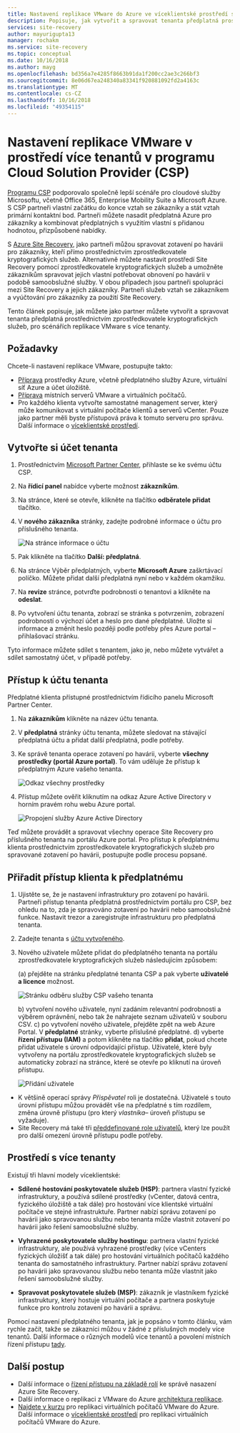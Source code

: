 ```yaml
---
title: Nastavení replikace VMware do Azure ve víceklientské prostředí s využitím Site Recovery a programu Cloud Solution Provider (CSP) | Dokumentace Microsoftu
description: Popisuje, jak vytvořit a spravovat tenanta předplatná prostřednictvím zprostředkovatele kryptografických služeb a nasazení Azure Site Recovery v instalačním programu více tenanty
services: site-recovery
author: mayurigupta13
manager: rochakm
ms.service: site-recovery
ms.topic: conceptual
ms.date: 10/16/2018
ms.author: mayg
ms.openlocfilehash: bd356a7e4285f8663b91da1f200cc2ae3c266bf3
ms.sourcegitcommit: 8e06d67ea248340a83341f920881092fd2a4163c
ms.translationtype: MT
ms.contentlocale: cs-CZ
ms.lasthandoff: 10/16/2018
ms.locfileid: "49354115"
---
```

# <a name="set-up-vmware-replication-in-a-multi-tenancy-environment-with-the-cloud-solution-provider-csp-program"></a>Nastavení replikace VMware v prostředí více tenantů v programu Cloud Solution Provider (CSP)

[Programu CSP](https://partner.microsoft.com/en-US/cloud-solution-provider) podporovalo společně lepší scénáře pro cloudové služby Microsoftu, včetně Office 365, Enterprise Mobility Suite a Microsoft Azure. S CSP partneři vlastní začátku do konce vztah se zákazníky a stát vztah primární kontaktní bod. Partneři můžete nasadit předplatná Azure pro zákazníky a kombinovat předplatných s využitím vlastní s přidanou hodnotou, přizpůsobené nabídky.

S [Azure Site Recovery](site-recovery-overview.md), jako partneři můžou spravovat zotavení po havárii pro zákazníky, kteří přímo prostřednictvím zprostředkovatele kryptografických služeb. Alternativně můžete nastavit prostředí Site Recovery pomocí zprostředkovatele kryptografických služeb a umožněte zákazníkům spravovat jejich vlastní potřebovat obnovení po havárii v podobě samoobslužné služby. V obou případech jsou partneři spolupráci mezi Site Recovery a jejich zákazníky. Partneři služeb vztah se zákazníkem a vyúčtování pro zákazníky za použití Site Recovery.

Tento článek popisuje, jak můžete jako partner můžete vytvořit a spravovat tenanta předplatná prostřednictvím zprostředkovatele kryptografických služeb, pro scénářích replikace VMware s více tenanty.

## <a name="prerequisites"></a>Požadavky

Chcete-li nastavení replikace VMware, postupujte takto:

- [Příprava](tutorial-prepare-azure.md) prostředky Azure, včetně předplatného služby Azure, virtuální síť Azure a účet úložiště.
- [Příprava](vmware-azure-tutorial-prepare-on-premises.md) místních serverů VMware a virtuálních počítačů.
- Pro každého klienta vytvořte samostatné management server, který může komunikovat s virtuální počítače klientů a serverů vCenter. Pouze jako partner měli byste přístupová práva k tomuto serveru pro správu. Další informace o [víceklientské prostředí](vmware-azure-multi-tenant-overview.md).

## <a name="create-a-tenant-account"></a>Vytvořte si účet tenanta

1. Prostřednictvím [Microsoft Partner Center](https://partnercenter.microsoft.com/), přihlaste se ke svému účtu CSP.
2. Na **řídicí panel** nabídce vyberte možnost **zákazníkům**.
3. Na stránce, které se otevře, klikněte na tlačítko **odběratele přidat** tlačítko.
4. V **nového zákazníka** stránky, zadejte podrobné informace o účtu pro příslušného tenanta.

    ![Na stránce informace o účtu](./media/vmware-azure-multi-tenant-csp-disaster-recovery/customer-add-filled.png)

5. Pak klikněte na tlačítko **Další: předplatná**.
6. Na stránce Výběr předplatných, vyberte **Microsoft Azure** zaškrtávací políčko. Můžete přidat další předplatná nyní nebo v každém okamžiku.
7. Na **revize** stránce, potvrďte podrobnosti o tenantovi a klikněte na **odeslat**.
8. Po vytvoření účtu tenanta, zobrazí se stránka s potvrzením, zobrazení podrobností o výchozí účet a heslo pro dané předplatné. Uložte si informace a změnit heslo později podle potřeby přes Azure portal – přihlašovací stránku.

Tyto informace můžete sdílet s tenantem, jako je, nebo můžete vytvářet a sdílet samostatný účet, v případě potřeby.

## <a name="access-the-tenant-account"></a>Přístup k účtu tenanta

Předplatné klienta přístupné prostřednictvím řídicího panelu Microsoft Partner Center.

1. Na **zákazníkům** klikněte na název účtu tenanta.
2. V **předplatná** stránky účtu tenanta, můžete sledovat na stávající předplatná účtu a přidat další předplatná, podle potřeby.
3. Ke správě tenanta operace zotavení po havárii, vyberte **všechny prostředky (portál Azure portal)**. To vám uděluje že přístup k předplatným Azure vašeho tenanta.

    ![Odkaz všechny prostředky](./media/vmware-azure-multi-tenant-csp-disaster-recovery/all-resources-select.png)  

4. Přístup můžete ověřit kliknutím na odkaz Azure Active Directory v horním pravém rohu webu Azure portal.

    ![Propojení služby Azure Active Directory](./media/vmware-azure-multi-tenant-csp-disaster-recovery/aad-admin-display.png)

Teď můžete provádět a spravovat všechny operace Site Recovery pro příslušného tenanta na portálu Azure portal. Pro přístup k předplatnému klienta prostřednictvím zprostředkovatele kryptografických služeb pro spravované zotavení po havárii, postupujte podle procesu popsané.

## <a name="assign-tenant-access-to-the-subscription"></a>Přiřadit přístup klienta k předplatnému

1. Ujistěte se, že je nastavení infrastruktury pro zotavení po havárii. Partneři přístup tenanta předplatná prostřednictvím portálu pro CSP, bez ohledu na to, zda je spravováno zotavení po havárii nebo samoobslužné funkce. Nastavit trezor a zaregistrujte infrastrukturu pro předplatná tenanta.
2. Zadejte tenanta s [účtu vytvořeného](#create-a-tenant-account).
3. Nového uživatele můžete přidat do předplatného tenanta na portálu zprostředkovatele kryptografických služeb následujícím způsobem:

    (a) přejděte na stránku předplatné tenanta CSP a pak vyberte **uživatelé a licence** možnost.

      ![Stránku odběru služby CSP vašeho tenanta](./media/vmware-azure-multi-tenant-csp-disaster-recovery/users-and-licences.png)

      b) vytvoření nového uživatele, nyní zadáním relevantní podrobnosti a výběrem oprávnění, nebo tak že nahrajete seznam uživatelů v souboru CSV.
    c) po vytvoření nového uživatele, přejděte zpět na web Azure Portal. V **předplatné** stránky, vyberte příslušné předplatné.
    d) vyberte **řízení přístupu (IAM)** a potom klikněte na tlačítko **přidat**, pokud chcete přidat uživatele s úrovní odpovídající přístup. Uživatelé, které byly vytvořeny na portálu zprostředkovatele kryptografických služeb se automaticky zobrazí na stránce, které se otevře po kliknutí na úroveň přístupu.

      ![Přidání uživatele](./media/vmware-azure-multi-tenant-csp-disaster-recovery/add-user-subscription.png)

- K většině operací správy *Přispěvatel* roli je dostatečná. Uživatelé s touto úrovní přístupu můžou provádět vše na předplatné s tím rozdílem, změna úrovně přístupu (pro který *vlastníka*– úroveň přístupu se vyžaduje).
- Site Recovery má také tři [předdefinované role uživatelů](site-recovery-role-based-linked-access-control.md), který lze použít pro další omezení úrovně přístupu podle potřeby.

## <a name="multi-tenant-environments"></a>Prostředí s více tenanty

Existují tři hlavní modely víceklientské:

* **Sdílené hostování poskytovatele služeb (HSP)**: partnera vlastní fyzické infrastruktury, a používá sdílené prostředky (vCenter, datová centra, fyzického úložiště a tak dále) pro hostování více klientské virtuální počítače ve stejné infrastruktuře. Partner nabízí správu zotavení po havárii jako spravovanou službu nebo tenanta může vlastnit zotavení po havárii jako řešení samoobslužné služby.

* **Vyhrazené poskytovatele služby hostingu**: partnera vlastní fyzické infrastruktury, ale používá vyhrazené prostředky (více vCenters fyzických úložišť a tak dále) pro hostování virtuálních počítačů každého tenanta do samostatného infrastruktury. Partner nabízí správu zotavení po havárii jako spravovanou službu nebo tenanta může vlastnit jako řešení samoobslužné služby.

* **Spravovat poskytovatele služeb (MSP)**: zákazník je vlastníkem fyzické infrastruktury, který hostuje virtuální počítače a partnera poskytuje funkce pro kontrolu zotavení po havárii a správu.

Pomocí nastavení předplatného tenanta, jak je popsáno v tomto článku, vám rychle začít, takže se zákazníci můžou v žádné z příslušných modely více tenantů. Další informace o různých modelů více tenantů a povolení místních řízení přístupu [tady](vmware-azure-multi-tenant-overview.md).

## <a name="next-steps"></a>Další postup
- Další informace o [řízení přístupu na základě rolí](site-recovery-role-based-linked-access-control.md) ke správě nasazení Azure Site Recovery.
- Další informace o replikaci z VMware do Azure [architektura replikace](vmware-azure-architecture.md).
- [Najdete v kurzu](vmware-azure-tutorial.md) pro replikaci virtuálních počítačů VMware do Azure.
Další informace o [víceklientské prostředí](vmware-azure-multi-tenant-overview.md) pro replikaci virtuálních počítačů VMware do Azure.
